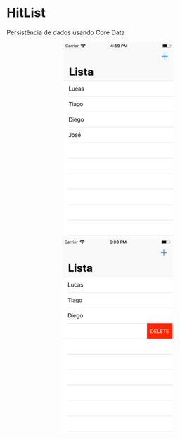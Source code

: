 # HitList

<p>
  Persistência de dados usando Core Data
</p>

<p align="center">
  <img src="https://github.com/lucabelezal/HitListCoreData/blob/master/img/img_01.png" width="250" padding-right="50px"/>
  <img src="https://github.com/lucabelezal/HitListCoreData/blob/master/img/img_02.png" width="250"/>
</p>

